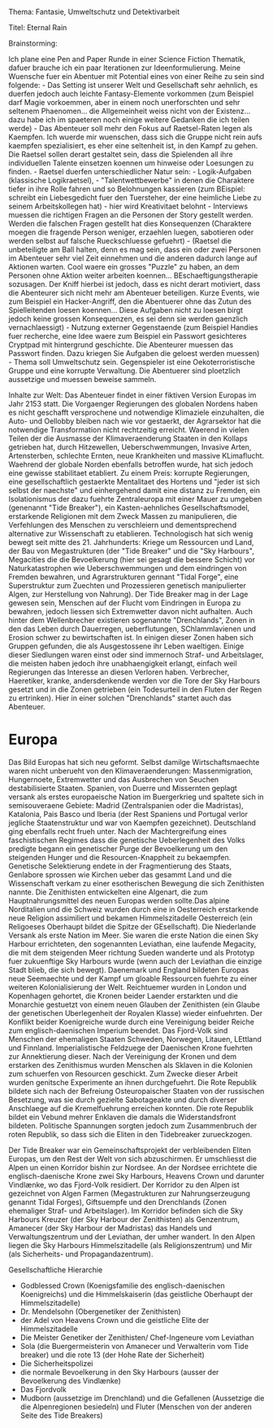 
Thema: Fantasie, Umweltschutz und Detektivarbeit

Titel: Eternal Rain

Brainstorming:

Ich plane eine Pen and Paper Runde in einer Science Fiction Thematik, dafuer brauche ich ein paar Iterationen zur Ideenformulierung. Meine Wuensche fuer ein Abentuer mit Potential eines von einer Reihe zu sein sind folgende:
    - Das Setting ist unserer Welt und Gesellschaft sehr aehnlich, es duerfen jedoch auch leichte Fantasy-Elemente vorkommen (zum Beispiel darf Magie vorkoemmen, aber in einem noch unerforschten und sehr seltenem Phaenomen... die Allgemeinheit weiss nicht von der Existenz... dazu habe ich im spaeteren noch einige weitere Gedanken die ich teilen werde)
    - Das Abenteuer soll mehr den Fokus auf Raetsel-Raten legen als Kaempfen. Ich wuerde mir wuenschen, dass sich die Gruppe nicht rein aufs kaempfen spezialisiert, es eher eine seltenheit ist, in den Kampf zu gehen. Die Raetsel sollen derart gestaltet sein, dass die Spielenden all ihre individuellen Talente einsetzen koennen um hinweise oder Loesungen zu finden.
    - Raetsel duerfen unterschiedlicher Natur sein: 
        - Logik-Aufgaben (klassische Logikraetsel), 
        - "Talentwettbewerbe" in denen die Charaktere tiefer in ihre Rolle fahren und so Belohnungen kassieren (zum BEispiel: schreibt ein Liebesgedicht fuer den Tuersteher, der eine heimliche Liebe zu seinem Arbeitskollegen hat) - hier wird Kreativitaet belohnt
        - Interviews muessen die richtigen Fragen an die Personen der Story gestellt werden. Werden die falschen Fragen gestellt hat dies Konsequenzen (Charaktere moegen die fragende Person weniger, erzaehlen luegen, sabotieren oder werden selbst auf falsche Rueckschluesse gefuehrt)
        - (Raetsel die unbeteiligte am Ball halten, denn es mag sein, dass ein oder zwei Personen im Abenteuer sehr viel Zeit einnehmen und die anderen dadurch lange auf Aktionen warten. Cool waere ein grosses "Puzzle" zu haben, an dem Personen ohne Aktion weiter arbeiten koennen... BEschaeftigungstherapie sozusagen. Der Kniff hierbei ist jedoch, dass es nicht derart motiviert, dass die Abenteurer sich nicht mehr am Abenteuer beteiligen. Kurze Events, wie zum Beispiel ein Hacker-Angriff, den die Abentuerer ohne das Zutun des Spielleitenden loesen koennen... Diese Aufgaben nicht zu loesen birgt jedoch keine grossen Konsequenzen, es sei denn sie werden gaenzlich vernachlaessigt)
        - Nutzung externer Gegenstaende (zum Beispiel Handies fuer recherche, eine Idee waere zum Beispiel ein Passwort gesichteres Cryptpad mit hintergrund geschichte. Die Abenteurer muessen das Passwort finden. Dazu kriegen Sie Aufgaben die geloest werden muessen)
    - Thema soll Umweltschutz sein. Gegenspieler ist eine Oekoterroristische Gruppe und eine korrupte Verwaltung. Die Abentuerer sind ploetzlich aussetzige und muessen beweise sammeln.

Inhalte zur Welt: Das Abenteuer findet in einer fiktiven Version Europas im Jahr 2153 statt. Die Vorgaenger Regierungen des globalen Nordens haben es nicht geschafft versprochene und notwendige Klimaziele einzuhalten, die Auto- und Oellobby bleiben nach wie vor gestaerkt, der Agrarsektor hat die notwendige Transformation nicht rechtzeitig erreicht. Waerend in vielen Teilen der die Ausmasse der Klimaveraenderung Staaten in den Kollaps getrieben hat, durch Hitzewellen, Ueberschwemmungen, Invasive Arten, Artensterben, schlechte Ernten, neue Krankheiten und massive KLimaflucht. Waehrend der globale Norden ebenfalls betroffen wurde, hat sich jedoch eine gewisse stabilitaet etabliert. Zu einem Preis: korrupte Regierungen, eine gesellschaftlich gestaerkte Mentalitaet des Hortens und "jeder ist sich selbst der naechste" und einhergehend damit eine distanz zu Fremden, ein Isolationismus der dazu fuehrte Zentraleuropa mit einer Mauer zu umgeben (genenannt "Tide Breaker"), ein Kasten-aehnliches Gesellschaftsmodel, erstarkende Religionen mit dem Zweck Massen zu manipulieren, die Verfehlungen des Menschen zu verschleiern und dementsprechend alternative zur Wissenschaft zu etablieren. Technologisch hat sich wenig bewegt seit mitte des 21. Jahrhunderts: Kriege um Ressourcen und Land, der Bau von Megastrukturen (der "Tide Breaker" und die "Sky Harbours", Megacities die die Bevoelkerung (hier sei gesagt die bessere Schicht) vor Naturkatastrophen wie Ueberschwemmungen und dem eindringen von Fremden bewahren, und Agrarstrukturen gennant "Tidal Forge", eine Superstruktur zum Zuechten und Prozessieren genetisch manipulierter Algen, zur Herstellung von Nahrung). Der Tide Breaker mag in der Lage gewesen sein, Menschen auf der Flucht vom Eindringen in Europa zu bewahren, jedoch liessen sich Extremwetter davon nicht aufhalten. Auch hinter dem Wellenbrecher existieren sogenannte "Drenchlands", Zonen in den das Leben durch Dauerregen, ueberflutungen, SChlammlavienen und Erosion schwer zu bewirtschaften ist. In einigen dieser Zonen haben sich Gruppen gefunden, die als Ausgestossene ihr Leben waeltigen. Einige dieser Siedlungen waren einst oder sind immernoch Straf- und Arbeitslager, die meisten haben jedoch ihre unabhaengigkeit erlangt, einfach weil Regierungen das Interesse an diesen Verloren haben. Verbrecher, Haeretiker, kranke, andersdenkende werden vor die Tore der Sky Harbours gesetzt und in die Zonen getrieben (ein Todesurteil in den Fluten der Regen zu ertrinken). Hier in einer solchen "Drenchlands" startet auch das Abenteuer.

# Europa

Das Bild Europas hat sich neu geformt. Selbst damilge Wirtschaftsmaechte waren nicht unberueht von den Klimaveraenderungen: Massenmigration, Hungernoete, Extremwetter und das Ausbrechen von Seuchen destabilisierte Staaten. Spanien, von Duerre und Missernten geplagt versank als erstes europaeische Nation im Buergerkrieg und spaltete sich in semisouveraene Gebiete: Madrid (Zentralspanien oder die Madristas), Katalonia, Pais Basco und Iberia (der Rest Spaniens und Portugal verlor jegliche Staatenstruktur und war von Kaempfen gezeichnet).
Deutschland ging ebenfalls recht frueh unter. Nach der Machtergreifung eines faschistischen Regimes dass die genetische Ueberlegenheit des Volks predigte begann ein genetischer Purge der Bevoelkerung um den steigenden Hunger und die Resourcen-Knappheit zu bekaempfen. Genetische Selektierung endete in der Fragmentierung des Staats, Genlabore sprossen wie Kirchen ueber das gesammt Land und die Wissenschaft verkam zu einer esotherischen Bewegung die sich Zenithisten nannte. Die Zenithisten entwickelten eine Algenart, die zum Hauptnahrungsmittel des neuen Europas werden sollte.Das alpine Norditalien und die Schweiz wurden durch eine in Oesterreich erstarkende neue Religion assimiliert und bekamen Himmelszitadelle Oesterreich (ein Religoeses Oberhaupt bildet die Spitze der GEsellschaft). Die Niederlande Versank als erste Nation im Meer. Sie waren die erste Nation die einen Sky Harbour errichteten, den sogenannten Leviathan, eine laufende Megacity, die mit dem steigenden Meer richtung Sueden wanderte und als Prototyp fuer zukuenftige Sky Harbours wurde (wenn auch der Leviathan die einzige Stadt blieb, die sich bewegt). Daenemark und England bildeten Europas neue Seemaechte und der Kampf um gloable Ressourcen fuehrte zu einer weiteren Kolonialisierung der Welt. Reichtuemer wurden in London und Kopenhagen gehortet, die Kronen beider Laender erstarkten und die Monarchie gestuetzt von einem neuen Glauben der Zenithisten (ein Glaube der genetischen Uberlegenheit der Royalen Klasse) wieder einfuehrten. Der Konflikt beider Koenigreiche wurde durch eine Vereinigung beider Reiche zum englisch-daenischen Imperium beendet. Das Fjord-Volk sind Menschen der ehemaligen Staaten Schweden, Norwegen, Litauen, LEttland und Finnland. Imperialistische Feldzuege der Daenischen Krone fuehrten zur Annektierung dieser. Nach der Vereinigung der Kronen und dem erstarken des Zenithismus wurden Menschen als Sklaven in die Kolonien zum schuerfen von Resourcen geschickt. Zum Zwecke dieser Arbeit wurden genitsche Experimente an ihnen durchgefuehrt. Die Rote Republik bildete sich nach der Befreiung Osteuropaischer Staaten von der russischen Besetzung, was sie durch gezielte Sabotageakte und durch diverser Anschlaege auf die Kremelfuehrung erreichen konnten. Die rote Republik bildet ein Vebund mehrer Enklaven die damals die Widerstandsfront bildeten. Politische Spannungen sorgten jedoch zum Zusammenbruch der roten Republik, so dass sich die Eliten in den Tidebreaker zurueckzogen. 

Der Tide Breaker war ein Gemeinschaftsprojekt der verbleibenden Eliten Europas, um den Rest der Welt von sich abzuschirmen. Er umschliesst die Alpen un einen Korridor bishin zur Nordsee. An der Nordsee errichtete die englisch-daenische Krone zwei Sky Harbours, Heavens Crown und darunter Vindlænke, wo das Fjord-Volk residiert. Der Korridor zu den Alpen ist gezeichnet von Algen Farmen (Megastrukturen zur Nahrungserzeugung genannt Tidal Forges), Giftsuempfe und den Drenchlands (Zonen ehemaliger Straf- und Arbeitslager). Im Korridor befinden sich die Sky Harbours Kreuzer (der Sky Harbour der Zenithisten) als Genzentrum, Amanecer (der Sky Harbour der Madristas) das Handels und Verwaltungszentrum und der Leviathan, der umher wandert. In den Alpen liegen die Sky Harbours Himmelszitadelle (als Religionszentrum) und Mir (als Sicherheits- und Propagandazentrum). 

Gesellschaftliche Hierarchie
- Godblessed Crown (Koenigsfamilie des englisch-daenischen Koenigreichs) und die Himmelskaiserin (das geistliche Oberhaupt der Himmelszitadelle)
- Dr. Mendelsohn (Obergenetiker der Zenithisten)
- der Adel von Heavens Crown und die geistliche Elite der Himmelszitadelle
- Die Meister Genetiker der Zenithisten/ Chef-Ingeneure vom Leviathan
- Sola (die Buergermeisterin von Amanecer und Verwalterin vom Tide breaker) und die rote 13 (der Hohe Rate der Sicherheit)
- Die Sicherheitspolizei
- die normale Bevoelkerung in den Sky Harbours (ausser der Bevoelkerung des Vindlænke)
- Das Fjordvolk
- Mudborn (aussetzige im Drenchland) und die Gefallenen (Aussetzige die die Alpenregionen besiedeln) und Fluter (Menschen von der anderen Seite des Tide Breakers)